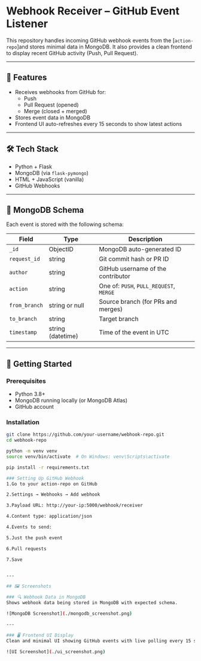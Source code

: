# Webhook Receiver – GitHub Event Listener

This repository handles incoming GitHub webhook events from the [`action-repo`]and stores minimal data in MongoDB. It also provides a clean frontend to display recent GitHub activity (Push, Pull Request).

---

## 📌 Features

- Receives webhooks from GitHub for:
  - Push
  - Pull Request (opened)
  - Merge (closed + merged)
- Stores event data in MongoDB
- Frontend UI auto-refreshes every 15 seconds to show latest actions

---

## 🛠️ Tech Stack

- Python + Flask
- MongoDB (via `flask-pymongo`)
- HTML + JavaScript (vanilla)
- GitHub Webhooks

---

## 🧾 MongoDB Schema

Each event is stored with the following schema:

| Field         | Type            | Description                                     |
|---------------|------------------|-------------------------------------------------|
| `_id`         | ObjectID         | MongoDB auto-generated ID                       |
| `request_id`  | string           | Git commit hash or PR ID                        |
| `author`      | string           | GitHub username of the contributor              |
| `action`      | string           | One of: `PUSH`, `PULL_REQUEST`, `MERGE`         |
| `from_branch` | string or null   | Source branch (for PRs and merges)              |
| `to_branch`   | string           | Target branch                                   |
| `timestamp`   | string (datetime)| Time of the event in UTC                        |

---

## 🚀 Getting Started

### Prerequisites

- Python 3.8+
- MongoDB running locally (or MongoDB Atlas)
- GitHub account

### Installation

```bash
git clone https://github.com/your-username/webhook-repo.git
cd webhook-repo

python -m venv venv
source venv/bin/activate  # On Windows: venv\Scripts\activate

pip install -r requirements.txt

### Setting Up GitHub Webhook
1.Go to your action-repo on GitHub

2.Settings → Webhooks → Add webhook

3.Payload URL: http://your-ip:5000/webhook/receiver

4.Content type: application/json

4.Events to send:

5.Just the push event

6.Pull requests

7.Save


---

## 🖼️ Screenshots

### 🔍 Webhook Data in MongoDB
Shows webhook data being stored in MongoDB with expected schema.

![MongoDB Screenshot](./mongodb_screenshot.png)

---

### 🖥️ Frontend UI Display
Clean and minimal UI showing GitHub events with live polling every 15 seconds.

![UI Screenshot](./ui_screenshot.png)
